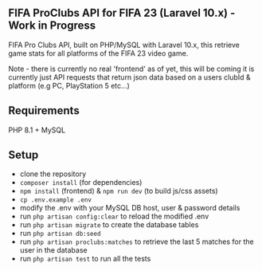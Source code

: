 ## FIFA ProClubs API for FIFA 23 (Laravel 10.x) - Work in Progress

FIFA Pro Clubs API, built on PHP/MySQL with Laravel 10.x, this retrieve game stats for all platforms of the FIFA 23 video game.

Note - there is currently no real 'frontend' as of yet, this will be coming it is currently just API requests that return json data based on a users clubId & platform (e.g PC, PlayStation 5 etc...)

## Requirements
PHP 8.1 +
MySQL

## Setup
- clone the repository
- `composer install` (for dependencies)
- `npm install` (frontend) & `npm run dev` (to build js/css assets)
- `cp .env.example .env` 
- modify the .env with your MySQL DB host, user & password details
- run `php artisan config:clear` to reload the modified .env
- run `php artisan migrate` to create the database tables
- run `php artisan db:seed`
- run `php artisan proclubs:matches` to retrieve the last 5 matches for the user in the database
- run `php artisan test` to run all the tests
